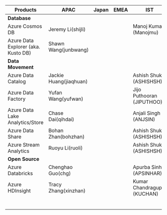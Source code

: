 
| **Products**                        | **APAC**               | **Japan** | **EMEA** | **IST** | **US** |   |
|-------------------------------------|------------------------|-----------|----------|---------|--------|---|
| **Database**                            |                        |           |          |         |        |   |
| Azure Cosmos DB                     | Jeremy Li(shijli)      |           |          | Manoj Kumar (Manojmu)     |        |   |
| Azure Data Explorer (aka. Kusto DB) | Shawn Wang(junbwang)   |           |          |         |        |   |
| **Data Movement**                       |                        |           |          |         |        |   |
| Azure Data Catalog                  | Jackie Huang(jiaqhuan) |           |          | Ashish Shukla (ASHISHSH)        |        |   |
| Azure Data Factory                  | Yufan Wang(yufwan)     |           |          | Jijo Puthooran (JIPUTHOO)        |        |   |
| Azure Data Lake Analytics/Store     | Chase Dai(qihdai)      |           |          | Anjali Singh (ANJSIN)        |        |   |
| Azure Data Share                    | Bohan Zhan(bohzhan)    |           |          |  Ashish Shukla (ASHISHSH)       |        |   |
| Azure Stream Analytics              | Ruoyu Li(ruoli)        |           |          |  Ashish Shukla (ASHISHSH)       |        |   |
| **Open Source**                         |                        |           |          |         |        |   |
| Azure Databricks                    | Chenghao Guo(chg)      |           |          |    Apurba Sinha (APSINHAR)     |        |   |
| Azure HDInsight                     | Tracy Zhang(xinzhan)   |           |          |     Kumar Chandragupta (KUCHAN)    |        |   |
|                                     |                        |           |          |         |        |   |
|                                     |                        |           |          |         |        |   |
|                                     |                        |           |          |         |        |   |
|                                     |                        |           |          |         |        |   |
|                                     |                        |           |          |         |        |   |
|                                     |                        |           |          |         |        |   |

